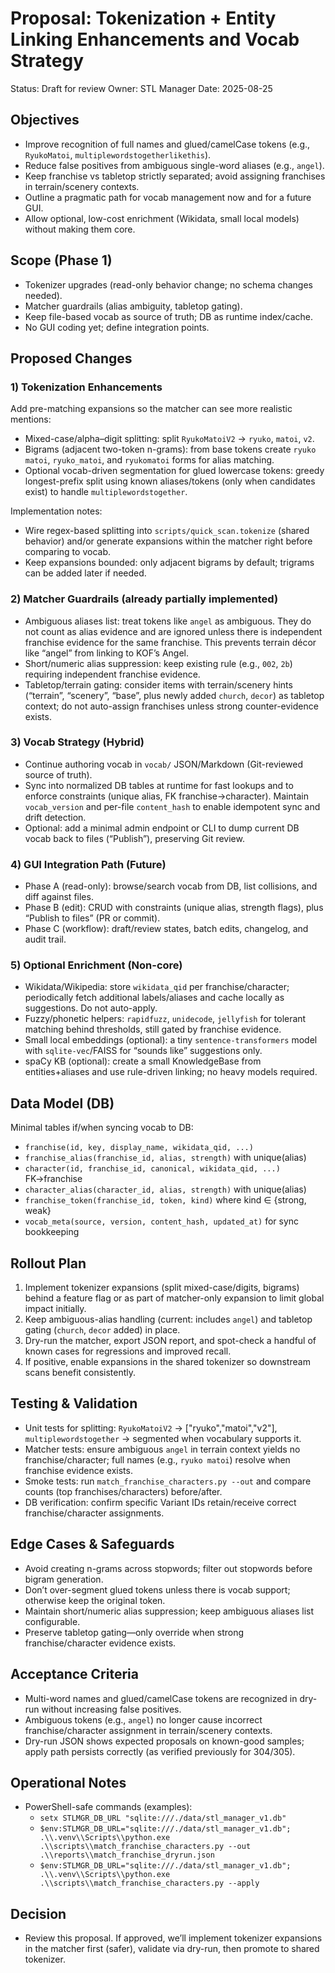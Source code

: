 # Proposal: Tokenization + Entity Linking Enhancements and Vocab Strategy

Status: Draft for review
Owner: STL Manager
Date: 2025-08-25

## Objectives
- Improve recognition of full names and glued/camelCase tokens (e.g., `RyukoMatoi`, `multiplewordstogetherlikethis`).
- Reduce false positives from ambiguous single-word aliases (e.g., `angel`).
- Keep franchise vs tabletop strictly separated; avoid assigning franchises in terrain/scenery contexts.
- Outline a pragmatic path for vocab management now and for a future GUI.
- Allow optional, low-cost enrichment (Wikidata, small local models) without making them core.

## Scope (Phase 1)
- Tokenizer upgrades (read-only behavior change; no schema changes needed).
- Matcher guardrails (alias ambiguity, tabletop gating).
- Keep file-based vocab as source of truth; DB as runtime index/cache.
- No GUI coding yet; define integration points.

## Proposed Changes

### 1) Tokenization Enhancements
Add pre-matching expansions so the matcher can see more realistic mentions:
- Mixed-case/alpha–digit splitting: split `RyukoMatoiV2` → `ryuko`, `matoi`, `v2`.
- Bigrams (adjacent two-token n-grams): from base tokens create `ryuko matoi`, `ryuko_matoi`, and `ryukomatoi` forms for alias matching.
- Optional vocab-driven segmentation for glued lowercase tokens: greedy longest-prefix split using known aliases/tokens (only when candidates exist) to handle `multiplewordstogether`.

Implementation notes:
- Wire regex-based splitting into `scripts/quick_scan.tokenize` (shared behavior) and/or generate expansions within the matcher right before comparing to vocab.
- Keep expansions bounded: only adjacent bigrams by default; trigrams can be added later if needed.

### 2) Matcher Guardrails (already partially implemented)
- Ambiguous aliases list: treat tokens like `angel` as ambiguous. They do not count as alias evidence and are ignored unless there is independent franchise evidence for the same franchise. This prevents terrain décor like “angel” from linking to KOF’s Angel.
- Short/numeric alias suppression: keep existing rule (e.g., `002`, `2b`) requiring independent franchise evidence.
- Tabletop/terrain gating: consider items with terrain/scenery hints (“terrain”, “scenery”, “base”, plus newly added `church`, `decor`) as tabletop context; do not auto-assign franchises unless strong counter-evidence exists.

### 3) Vocab Strategy (Hybrid)
- Continue authoring vocab in `vocab/` JSON/Markdown (Git-reviewed source of truth).
- Sync into normalized DB tables at runtime for fast lookups and to enforce constraints (unique alias, FK franchise→character). Maintain `vocab_version` and per-file `content_hash` to enable idempotent sync and drift detection.
- Optional: add a minimal admin endpoint or CLI to dump current DB vocab back to files (“Publish”), preserving Git review.

### 4) GUI Integration Path (Future)
- Phase A (read-only): browse/search vocab from DB, list collisions, and diff against files.
- Phase B (edit): CRUD with constraints (unique alias, strength flags), plus “Publish to files” (PR or commit).
- Phase C (workflow): draft/review states, batch edits, changelog, and audit trail.

### 5) Optional Enrichment (Non-core)
- Wikidata/Wikipedia: store `wikidata_qid` per franchise/character; periodically fetch additional labels/aliases and cache locally as suggestions. Do not auto-apply.
- Fuzzy/phonetic helpers: `rapidfuzz`, `unidecode`, `jellyfish` for tolerant matching behind thresholds, still gated by franchise evidence.
- Small local embeddings (optional): a tiny `sentence-transformers` model with `sqlite-vec`/FAISS for “sounds like” suggestions only.
- spaCy KB (optional): create a small KnowledgeBase from entities+aliases and use rule-driven linking; no heavy models required.

## Data Model (DB)
Minimal tables if/when syncing vocab to DB:
- `franchise(id, key, display_name, wikidata_qid, ...)`
- `franchise_alias(franchise_id, alias, strength)` with unique(alias)
- `character(id, franchise_id, canonical, wikidata_qid, ...)` FK→franchise
- `character_alias(character_id, alias, strength)` with unique(alias)
- `franchise_token(franchise_id, token, kind)` where kind ∈ {strong, weak}
- `vocab_meta(source, version, content_hash, updated_at)` for sync bookkeeping

## Rollout Plan
1) Implement tokenizer expansions (split mixed-case/digits, bigrams) behind a feature flag or as part of matcher-only expansion to limit global impact initially.
2) Keep ambiguous-alias handling (current: includes `angel`) and tabletop gating (`church`, `decor` added) in place.
3) Dry-run the matcher, export JSON report, and spot-check a handful of known cases for regressions and improved recall.
4) If positive, enable expansions in the shared tokenizer so downstream scans benefit consistently.

## Testing & Validation
- Unit tests for splitting: `RyukoMatoiV2` → ["ryuko","matoi","v2"], `multiplewordstogether` → segmented when vocabulary supports it.
- Matcher tests: ensure ambiguous `angel` in terrain context yields no franchise/character; full names (e.g., `ryuko matoi`) resolve when franchise evidence exists.
- Smoke tests: run `match_franchise_characters.py --out` and compare counts (top franchises/characters) before/after.
- DB verification: confirm specific Variant IDs retain/receive correct franchise/character assignments.

## Edge Cases & Safeguards
- Avoid creating n-grams across stopwords; filter out stopwords before bigram generation.
- Don’t over-segment glued tokens unless there is vocab support; otherwise keep the original token.
- Maintain short/numeric alias suppression; keep ambiguous aliases list configurable.
- Preserve tabletop gating—only override when strong franchise/character evidence exists.

## Acceptance Criteria
- Multi-word names and glued/camelCase tokens are recognized in dry-run without increasing false positives.
- Ambiguous tokens (e.g., `angel`) no longer cause incorrect franchise/character assignment in terrain/scenery contexts.
- Dry-run JSON shows expected proposals on known-good samples; apply path persists correctly (as verified previously for 304/305).

## Operational Notes
- PowerShell-safe commands (examples):
  - `setx STLMGR_DB_URL "sqlite:///./data/stl_manager_v1.db"`
  - `$env:STLMGR_DB_URL="sqlite:///./data/stl_manager_v1.db"; .\\.venv\\Scripts\\python.exe .\\scripts\\match_franchise_characters.py --out .\\reports\\match_franchise_dryrun.json`
  - `$env:STLMGR_DB_URL="sqlite:///./data/stl_manager_v1.db"; .\\.venv\\Scripts\\python.exe .\\scripts\\match_franchise_characters.py --apply`

## Decision
- Review this proposal. If approved, we’ll implement tokenizer expansions in the matcher first (safer), validate via dry-run, then promote to shared tokenizer.
